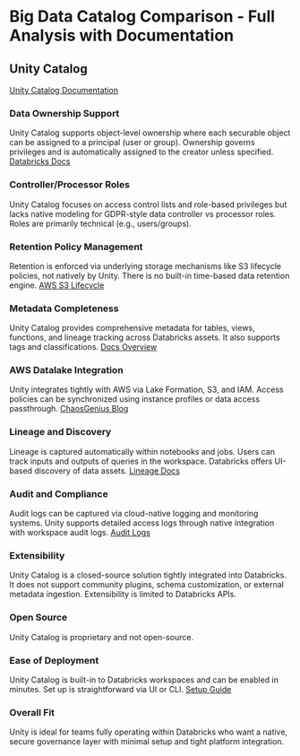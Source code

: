 # Big Data Catalog Comparison - Full Analysis with Documentation

## Unity Catalog
[Unity Catalog Documentation](https://docs.databricks.com/data-governance/unity-catalog/index.html)
### Data Ownership Support
Unity Catalog supports object-level ownership where each securable object can be assigned to a principal (user or group). Ownership governs privileges and is automatically assigned to the creator unless specified. [Databricks Docs](https://docs.databricks.com/data-governance/unity-catalog/manage-privileges/ownership.html)

### Controller/Processor Roles
Unity Catalog focuses on access control lists and role-based privileges but lacks native modeling for GDPR-style data controller vs processor roles. Roles are primarily technical (e.g., users/groups).

### Retention Policy Management
Retention is enforced via underlying storage mechanisms like S3 lifecycle policies, not natively by Unity. There is no built-in time-based data retention engine. [AWS S3 Lifecycle](https://docs.aws.amazon.com/AmazonS3/latest/userguide/object-lifecycle-mgmt.html)

### Metadata Completeness
Unity Catalog provides comprehensive metadata for tables, views, functions, and lineage tracking across Databricks assets. It also supports tags and classifications. [Docs Overview](https://docs.databricks.com/data-governance/unity-catalog/index.html)

### AWS Datalake Integration
Unity integrates tightly with AWS via Lake Formation, S3, and IAM. Access policies can be synchronized using instance profiles or data access passthrough. [ChaosGenius Blog](https://www.chaosgenius.io/blog/databricks-unity-catalog)

### Lineage and Discovery
Lineage is captured automatically within notebooks and jobs. Users can track inputs and outputs of queries in the workspace. Databricks offers UI-based discovery of data assets. [Lineage Docs](https://docs.databricks.com/data-governance/unity-catalog/lineage.html)

### Audit and Compliance
Audit logs can be captured via cloud-native logging and monitoring systems. Unity supports detailed access logs through native integration with workspace audit logs. [Audit Logs](https://docs.databricks.com/administration-guide/account-settings/audit-logs.html)

### Extensibility
Unity Catalog is a closed-source solution tightly integrated into Databricks. It does not support community plugins, schema customization, or external metadata ingestion. Extensibility is limited to Databricks APIs.

### Open Source
Unity Catalog is proprietary and not open-source.

### Ease of Deployment
Unity Catalog is built-in to Databricks workspaces and can be enabled in minutes. Set up is straightforward via UI or CLI. [Setup Guide](https://docs.databricks.com/data-governance/unity-catalog/get-started.html)

### Overall Fit
Unity is ideal for teams fully operating within Databricks who want a native, secure governance layer with minimal setup and tight platform integration.
